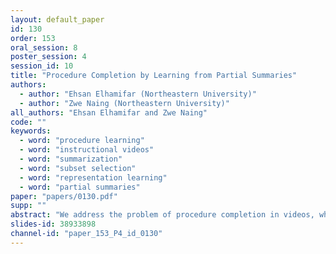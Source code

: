 ```yaml
---
layout: default_paper
id: 130
order: 153
oral_session: 8
poster_session: 4
session_id: 10
title: "Procedure Completion by Learning from Partial Summaries"
authors:
  - author: "Ehsan Elhamifar (Northeastern University)"
  - author: "Zwe Naing (Northeastern University)"
all_authors: "Ehsan Elhamifar and Zwe Naing"
code: ""
keywords:
  - word: "procedure learning"
  - word: "instructional videos"
  - word: "summarization"
  - word: "subset selection"
  - word: "representation learning"
  - word: "partial summaries"
paper: "papers/0130.pdf"
supp: ""
abstract: "We address the problem of procedure completion in videos, which is to find and localize all key-steps of a task given only a small observed subset of key-steps. We cast the problem as learning summarization from partial summaries that allows to incorporate prior knowledge and learn from incomplete key-steps. Given multiple pairs of (video, subset of key-steps), we address the problem by learning representations of input data and finding the remaining key-steps that generalizes well to key-step discovery in new videos. We propose a loss function on the parameters of a network that promotes to recover unseen key-steps that together with the observed key-steps optimize a desired subset selection criterion. To tackle the highly non-convex learning problem, involving both discrete and continuous variables, we develop an efficient learning algorithm that alternates between representation learning and recovering unseen key-steps while incorporating prior knowledge, via a greedy algorithm. By extensive experiments on two instructional video datasets, we show the effectiveness of our framework."
slides-id: 38933898
channel-id: "paper_153_P4_id_0130"
---
```

